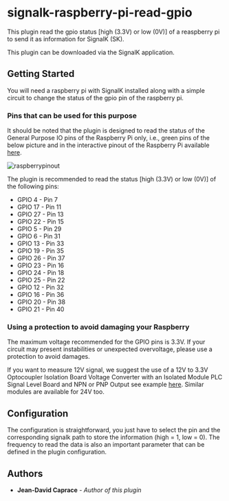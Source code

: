
# signalk-raspberry-pi-read-gpio
This plugin read the gpio status [high (3.3V) or low (0V)] of a reaspberry pi to send it as information for SignalK (SK).

This plugin can be downloaded via the SignalK application.

## Getting Started
You will need a raspberry pi with SignalK installed along with a simple circuit to change the status of the gpio pin of the raspberry pi.

### Pins that can be used for this purpose
It should be noted that the plugin is designed to read the status of the General Purpose IO pins of the Raspberry Pi only, i.e., green pins of the below picture and in the interactive pinout of the Raspberry Pi available [here](https://pinout.xyz/pinout/).

![raspberrypinout](../main/Pictures/raspberrypinout.png)

The plugin is recommended to read the status [high (3.3V) or low (0V)] of the following pins:
* GPIO 4  - Pin 7
* GPIO 17 - Pin 11
* GPIO 27 - Pin 13
* GPIO 22 - Pin 15
* GPIO 5  - Pin 29
* GPIO 6  - Pin 31
* GPIO 13 - Pin 33
* GPIO 19 - Pin 35
* GPIO 26 - Pin 37
* GPIO 23 - Pin 16
* GPIO 24 - Pin 18
* GPIO 25 - Pin 22
* GPIO 12 - Pin 32
* GPIO 16 - Pin 36
* GPIO 20 - Pin 38
* GPIO 21 - Pin 40

### Using a protection to avoid damaging your Raspberry
The maximum voltage recommended for the GPIO pins is 3.3V.
If your circuit may present instabilities or unexpected overvoltage, please use a protection to avoid damages.

If you want to measure 12V signal, we suggest the use of a 12V to 3.3V Optocoupler Isolation Board Voltage Converter with an Isolated Module PLC Signal Level Board and NPN or PNP Output see example [here](https://www.amazon.com/Channel-Optocoupler-Isolation-Isolated-Converter/dp/B07PF4VHZQ). Similar modules are available for 24V too.

## Configuration
The configuration is straightforward, you just have to select the pin and the corresponding signalk path to store the information (high = 1, low = 0). The frequency to read the data is also an important parameter that can be defined in the plugin configuration.

## Authors
* **Jean-David Caprace** - *Author of this plugin*
